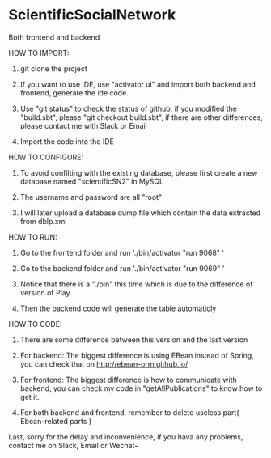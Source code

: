 # ScientificSocialNetwork

Both frontend and backend


HOW TO IMPORT:

1. git clone the project

2. If you want to use IDE, use "activator ui" and import both backend and frontend, generate the ide code.

3. Use "git status" to check the status of github, if you modified the "build.sbt", please "git checkout build.sbt", if there are other differences, please contact me with Slack or Email

4. Import the code into the IDE


HOW TO CONFIGURE:

1. To avoid confilting with the existing database, please first create a new database named "scientificSN2" in MySQL

2. The username and password are all "root"

3. I will later upload a database dump file which contain the data extracted from dblp.xml


HOW TO RUN:

1. Go to the frontend folder and run './bin/activator "run 9068" '

2. Go to the backend folder and run './bin/activator "run 9069" '

3. Notice that there is a "./bin" this time which is due to the difference of version of Play

4. Then the backend code will generate the table automaticly



HOW TO CODE:

1. There are some difference between this version and the last version

2. For backend: The biggest difference is using EBean instead of Spring, you can check that on http://ebean-orm.github.io/

3. For frontend: The biggest difference is how to communicate with backend, you can check my code in "getAllPublications" to know how to get it.

4. For both backend and frontend, remember to delete useless part( Ebean-related parts )


Last, sorry for the delay and inconvenience, if you hava any problems, contact me on Slack, Email or Wechat~


